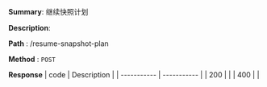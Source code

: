 **Summary**: 继续快照计划

**Description**:

**Path** : /resume-snapshot-plan

**Method** : `POST`

**Response**
| code      | Description |
| ----------- | ----------- |
|  200   |       |
|  400   |       |

